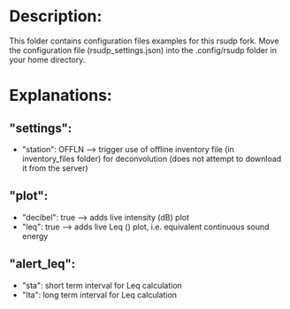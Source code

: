 # Description:

This folder contains configuration files examples for this rsudp fork. Move the configuration file (rsudp_settings.json) into the .config/rsudp folder in your home directory.

# Explanations:

## "settings":
- "station": OFFLN  --> trigger use of offline inventory file (in inventory_files folder) for deconvolution (does not attempt to download it from the server)

## "plot":
- "decibel": true --> adds live intensity (dB) plot
- "leq": true --> adds live Leq () plot, i.e. equivalent continuous sound energy

## "alert_leq":
- "sta": short term interval for Leq calculation
- "lta": long term interval for Leq calculation
